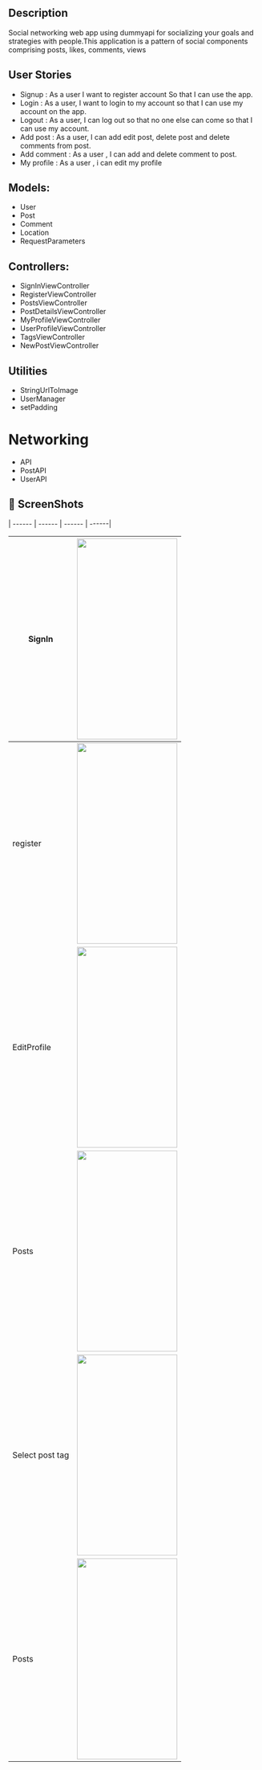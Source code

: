
## Description

Social networking web app using dummyapi for socializing your goals and strategies with people.This application is a pattern of social components comprising posts, likes, comments, views

## User Stories

- Signup : As a user I want to register account So that I can use the app.
- Login : As a user, I want to login to my account so that I can use my account on the app.
- Logout : As a user, I can log out so that no one else can come so that I can use my account.
- Add post : As a user, I can add edit post, delete post and delete comments from post.
- Add comment : As a user , I can add and delete comment to post.
- My profile : As a user , i can edit my profile

## Models:

- User
- Post
- Comment
- Location
- RequestParameters

## Controllers:

- SignInViewController
- RegisterViewController
- PostsViewController
- PostDetailsViewController
- MyProfileViewController
- UserProfileViewController
- TagsViewController
- NewPostViewController

## Utilities

- StringUrlToImage
- UserManager 
- setPadding

# Networking

- API
- PostAPI
- UserAPI

## 📸 ScreenShots



| ------ | ------ | ------ | ------| 

 

| SignIn | <img src="https://user-images.githubusercontent.com/89999862/148648572-deaffc0e-818e-4c50-840e-b05206746c97.png" width="200" height="400" /> |
| ------ | ------| 
| register | <img src="https://user-images.githubusercontent.com/89999862/148648825-0c4e6058-6016-4d62-bfe0-2d473f3b28f6.png" width="200" height="400" /> |
| EditProfile | <img src="https://user-images.githubusercontent.com/89999862/148648874-38b71c14-0063-4d6a-9256-c3c9807d972c.png" width="200" height="400" /> |
| Posts | <img src="https://user-images.githubusercontent.com/89999862/148648987-773c91e8-641c-4935-9f17-401b457cd829.png" width="200" height="400" /> |
| Select post tag | <img src="https://user-images.githubusercontent.com/89999862/148649227-a8e10790-44d7-410c-9b6e-2ae852e60427.png" width="200" height="400" /> | <img src="https://user-images.githubusercontent.com/89999862/148649086-a34b5756-01f6-40c5-85dc-cf2aa5cdc95a.png" width="200" height="400" /> |
| Posts | <img src="https://user-images.githubusercontent.com/89999862/148648987-773c91e8-641c-4935-9f17-401b457cd829.png" width="200" height="400" /> |

